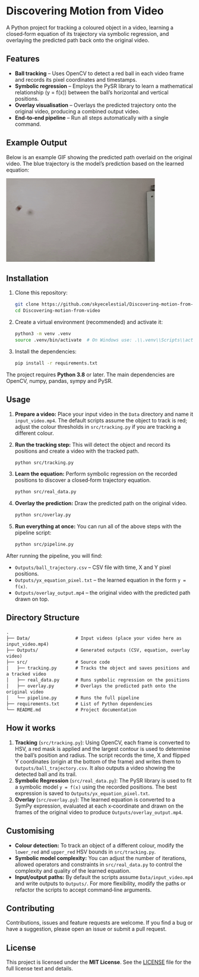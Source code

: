 # Discovering Motion from Video

A Python project for tracking a coloured object in a video, learning a closed‑form equation of its trajectory via symbolic regression, and overlaying the predicted path back onto the original video.

## Features

- **Ball tracking** – Uses OpenCV to detect a red ball in each video frame and records its pixel coordinates and timestamps.
- **Symbolic regression** – Employs the PySR library to learn a mathematical relationship \(y = f(x)\) between the ball’s horizontal and vertical positions.
- **Overlay visualisation** – Overlays the predicted trajectory onto the original video, producing a combined output video.
- **End‑to‑end pipeline** – Run all steps automatically with a single command.

## Example Output

Below is an example GIF showing the predicted path overlaid on the original video. The blue trajectory is the model’s prediction based on the learned equation:

![Predicted trajectory overlay](overlay_output.gif)
## Installation

1. Clone this repository:

   ```bash
   git clone https://github.com/skyecelestial/Discovering-motion-from-video.git
   cd Discovering-motion-from-video
   ```

2. Create a virtual environment (recommended) and activate it:

   ```bash
   python3 -m venv .venv
   source .venv/bin/activate  # On Windows use: .\\.venv\\Scripts\\activate
   ```

3. Install the dependencies:

   ```bash
   pip install -r requirements.txt
   ```

The project requires **Python 3.8** or later. The main dependencies are OpenCV, numpy, pandas, sympy and PySR.

## Usage

1. **Prepare a video:** Place your input video in the `Data` directory and name it `input_video.mp4`. The default scripts assume the object to track is red; adjust the colour thresholds in `src/tracking.py` if you are tracking a different colour.

2. **Run the tracking step:** This will detect the object and record its positions and create a video with the tracked path.

   ```bash
   python src/tracking.py
   ```

3. **Learn the equation:** Perform symbolic regression on the recorded positions to discover a closed‑form trajectory equation.

   ```bash
   python src/real_data.py
   ```

4. **Overlay the prediction:** Draw the predicted path on the original video.

   ```bash
   python src/overlay.py
   ```

5. **Run everything at once:** You can run all of the above steps with the pipeline script:

   ```bash
   python src/pipeline.py
   ```

After running the pipeline, you will find:

- `Outputs/ball_trajectory.csv` – CSV file with time, X and Y pixel positions.
- `Outputs/yx_equation_pixel.txt` – the learned equation in the form `y = f(x)`.
- `Outputs/overlay_output.mp4` – the original video with the predicted path drawn on top.

## Directory Structure

```
.
├── Data/                 # Input videos (place your video here as input_video.mp4)
├── Outputs/              # Generated outputs (CSV, equation, overlay video)
├── src/                  # Source code
│   ├── tracking.py       # Tracks the object and saves positions and a tracked video
│   ├── real_data.py      # Runs symbolic regression on the positions
│   ├── overlay.py        # Overlays the predicted path onto the original video
│   └── pipeline.py       # Runs the full pipeline
├── requirements.txt      # List of Python dependencies
└── README.md             # Project documentation
```

## How it works

1. **Tracking** (`src/tracking.py`): Using OpenCV, each frame is converted to HSV, a red mask is applied and the largest contour is used to determine the ball’s position and radius. The script records the time, X and flipped Y coordinates (origin at the bottom of the frame) and writes them to `Outputs/ball_trajectory.csv`. It also outputs a video showing the detected ball and its trail.
2. **Symbolic Regression** (`src/real_data.py`): The PySR library is used to fit a symbolic model `y = f(x)` using the recorded positions. The best expression is saved to `Outputs/yx_equation_pixel.txt`.
3. **Overlay** (`src/overlay.py`): The learned equation is converted to a SymPy expression, evaluated at each x‑coordinate and drawn on the frames of the original video to produce `Outputs/overlay_output.mp4`.

## Customising

- **Colour detection:** To track an object of a different colour, modify the `lower_red` and `upper_red` HSV bounds in `src/tracking.py`.
- **Symbolic model complexity:** You can adjust the number of iterations, allowed operators and constraints in `src/real_data.py` to control the complexity and quality of the learned equation.
- **Input/output paths:** By default the scripts assume `Data/input_video.mp4` and write outputs to `Outputs/`. For more flexibility, modify the paths or refactor the scripts to accept command‑line arguments.

## Contributing

Contributions, issues and feature requests are welcome. If you find a bug or have a suggestion, please open an issue or submit a pull request.

## License

This project is licensed under the **MIT License**. See the [LICENSE](LICENSE) file for the full license text and details.

